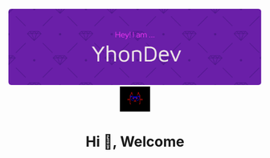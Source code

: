 <div>


<p align="center">
  <img src="/img/banner/github-header-image.png"/>
  <img src="/giphy/cat-flow.webp" width="60" height="50">
  <h1 align="center", font-size:4rem>Hi 👋, Welcome</h1>
</p>
<br>

</div>




<!--
**YhonDev/YhonDev** is a ✨ _special_ ✨ repository because its `README.md` (this file) appears on your GitHub profile.

Here are some ideas to get you started:

- 🔭 I’m currently working on ...
- 🌱 I’m currently learning ...
- 👯 I’m looking to collaborate on ...
- 🤔 I’m looking for help with ...
- 💬 Ask me about ...
- 📫 How to reach me: ...
- 😄 Pronouns: ...
- ⚡ Fun fact: ...
-->

